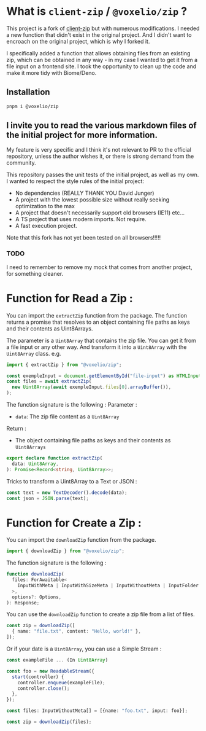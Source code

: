 # What is `client-zip` / `@voxelio/zip` ?

This project is a fork of [client-zip](https://github.com/Touffy/client-zip) but
with numerous modifications. I needed a new function that didn't exist in the
original project. And I didn't want to encroach on the original project, which
is why I forked it.

I specifically added a function that allows obtaining files from an existing
zip, which can be obtained in any way - in my case I wanted to get it from a
file input on a frontend site. I took the opportunity to clean up the code and
make it more tidy with Biome/Deno.

## Installation

```sh
pnpm i @voxelio/zip
```

## I invite you to read the various markdown files of the initial project for more information.

My feature is very specific and I think it's not relevant to PR to the official
repository, unless the author wishes it, or there is strong demand from the
community.

This repository passes the unit tests of the initial project, as well as my own.
I wanted to respect the style rules of the initial project:

- No dependencies (REALLY THANK YOU David Junger)
- A project with the lowest possible size without really seeking optimization to
  the max
- A project that doesn't necessarily support old browsers (IE11) etc...
- A TS project that uses modern imports. Not require.
- A fast execution project.

Note that this fork has not yet been tested on all browsers!!!!!

### TODO

I need to remember to remove my mock that comes from another project, for
something cleaner.

# Function for Read a Zip :

You can import the `extractZip` function from the package. The function returns
a promise that resolves to an object containing file paths as keys and their
contents as Uint8Arrays.

The parameter is a `Uint8Array` that contains the zip file. You can get it from
a file input or any other way. And transform it into a `Uint8Array` with the
`Uint8Array` class. e.g.

```ts
import { extractZip } from "@voxelio/zip";

const exempleInput = document.getElementById("file-input") as HTMLInputElement;
const files = await extractZip(
  new Uint8Array(await exempleInput.files[0].arrayBuffer()),
);
```

The function signature is the following : Parameter :

- `data`: The zip file content as a `Uint8Array`

Return :

- The object containing file paths as keys and their contents as `Uint8Arrays`

```ts
export declare function extractZip(
  data: Uint8Array,
): Promise<Record<string, Uint8Array>>;
```

Tricks to transform a Uint8Array to a Text or JSON :

```ts
const text = new TextDecoder().decode(data);
const json = JSON.parse(text);
```

# Function for Create a Zip :

You can import the `downloadZip` function from the package.

```ts
import { downloadZip } from "@voxelio/zip";
```

The function signature is the following :

```ts
function downloadZip(
  files: ForAwaitable<
    InputWithMeta | InputWithSizeMeta | InputWithoutMeta | InputFolder
  >,
  options?: Options,
): Response;
```

You can use the `downloadZip` function to create a zip file from a list of
files.

```ts
const zip = downloadZip([
  { name: "file.txt", content: "Hello, world!" },
]);
```

Or if your date is a `Uint8Array`, you can use a Simple Stream :

```ts
const exampleFile ... (In Uint8Array)

const foo = new ReadableStream({
  start(controller) {
    controller.enqueue(exampleFile);
    controller.close();
  },
});

const files: InputWithoutMeta[] = [{name: "foo.txt", input: foo}];

const zip = downloadZip(files);
```
